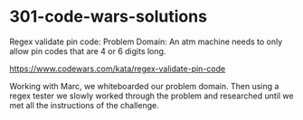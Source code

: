 # 301-code-wars-solutions
Regex validate pin code:
Problem Domain: An atm machine needs to only allow pin codes that are 4 or 6 digits long.

https://www.codewars.com/kata/regex-validate-pin-code

Working with Marc, we whiteboarded our problem domain. Then using a regex tester we slowly worked through the problem and researched until we met all the instructions of the challenge. 